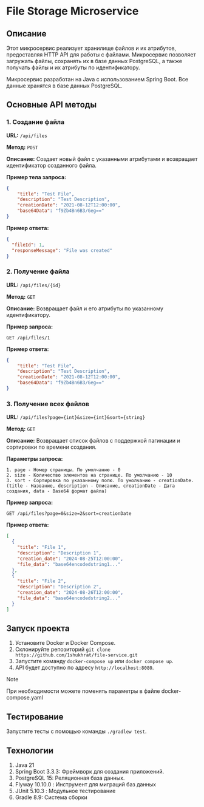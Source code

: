 # File Storage Microservice

## Описание

Этот микросервис реализует хранилище файлов и их атрибутов, предоставляя HTTP API для работы с файлами. Микросервис позволяет загружать файлы, сохранять их в базе данных PostgreSQL, а также получать файлы и их атрибуты по идентификатору. 

Микросервис разработан на Java с использованием Spring Boot. Все данные хранятся в базе данных PostgreSQL. 

## Основные API методы

### 1. Создание файла

**URL:** `/api/files`

**Метод:** `POST`

**Описание:** Создает новый файл с указанными атрибутами и возвращает идентификатор созданного файла.

**Пример тела запроса:**

```json
{
    "title": "Test File",
    "description": "Test Description",
    "creationDate": "2021-08-12T12:00:00",
    "base64Data": "f9Zb4Bn6B3/Geg=="
}
```

**Пример ответа:**

```json
{
  "fileId": 1,
  "responseMessage": "File was created"
}
```

### 2. Получение файла

**URL:** `/api/files/{id}`

**Метод:** `GET`

**Описание:** Возвращает файл и его атрибуты по указанному идентификатору.

**Пример запроса:**

```
GET /api/files/1
```

**Пример ответа:**

```json
{
    "title": "Test File",
    "description": "Test Description",
    "creationDate": "2021-08-12T12:00:00",
    "base64Data": "f9Zb4Bn6B3/Geg=="
}
```

### 3. Получение всех файлов

**URL:** `/api/files?page={int}&size={int}&sort={string}`

**Метод:** `GET`

**Описание:** Возвращает список файлов с поддержкой пагинации и сортировки по времени создания.

**Параметры запроса:**
```
1. page - Номер страницы. По умолчанию - 0
2. size - Количество элементов на странице. По умолчанию - 10
3. sort - Сортировка по указанному полю. По умолчанию - creationDate. (title - Название, description - Описание, creationDate - Дата создания, data - Base64 формат файла)
```

**Пример запроса:**

```
GET /api/files?page=0&size=2&sort=creationDate
```

**Пример ответа:**

```json
[
  {
    "title": "File 1",
    "description": "Description 1",
    "creation_date": "2024-08-25T12:00:00",
    "file_data": "base64encodedstring1..."
  },
  {
    "title": "File 2",
    "description": "Description 2",
    "creation_date": "2024-08-26T12:00:00",
    "file_data": "base64encodedstring2..."
  }
]
```

## Запуск проекта

1. Установите Docker и Docker Compose.
2. Склонируйте репозиторий `git clone https://github.com/1shukhrat/file-service.git`
3. Запустите команду `docker-compose up` или `docker compose up`.
4. API будет доступно по адресу `http://localhost:8080`.

> [!NOTE]
> При необходимости можете поменять параметры в файле docker-compose.yaml

## Тестирование
Запустите тесты с помощью команды `./gradlew test`.

## Технологии
1. Java 21
2. Spring Boot 3.3.3: Фреймворк для создания приложений.
3. PostgreSQL 15: Реляционная база данных.
4. Flyway 10.10.0 : Инструмент для миграций баз данных
5. JUnit 5.10.3 : Модульное тестирование
6. Gradle 8.9: Система сборки
